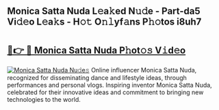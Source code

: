 ## Monica Satta Nuda L𝚎a𝚔ed N𝚞𝚍e - Part-da5 Vi𝚍𝚎o L𝚎a𝚔s - H𝚘𝚝 O𝚗𝚕yf𝚊ns P𝚑𝚘tos i8uh7

# <h2><a href="http://kf6um2.oniu.top/?m=Monica+Satta+Nuda">🔗👉 🔴 Monica Satta Nuda P𝚑ot𝚘𝚜 V𝚒d𝚎o</a></h2>

[![Monica Satta Nuda Nu𝚍e𝚜](https://i.imgur.com/0qMVB7G.gif)](http://kf6um2.oniu.top/?m=Monica+Satta+Nuda)
Online influencer Monica Satta Nuda, recognized for disseminating dance and lifestyle ideas, through performances and personal vlogs. Inspiring inventor Monica Satta Nuda, celebrated for their innovative ideas and commitment to bringing new technologies to the world.  
